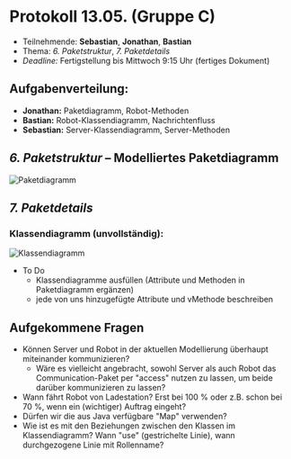 # Protokoll 13.05. (Gruppe C)
- Teilnehmende: __Sebastian__, __Jonathan__, __Bastian__
- Thema: _6. Paketstruktur_, _7. Paketdetails_
- _Deadline:_ Fertigstellung bis Mittwoch 9:15 Uhr (fertiges Dokument)

## Aufgabenverteilung:
- __Jonathan:__ Paketdiagramm, Robot-Methoden
- __Bastian:__ Robot-Klassendiagramm, Nachrichtenfluss
- __Sebastian:__ Server-Klassendiagramm, Server-Methoden

## _6. Paketstruktur_ – Modelliertes Paketdiagramm
![Paketdiagramm](/bilder/2016-05-13/Paketdiagramm.jpg)

## _7. Paketdetails_
### Klassendiagramm (unvollständig):
![Klassendiagramm](/bilder/2016-05-13/Klassendiagramm.jpg)
- To Do
    + Klassendiagramme ausfüllen (Attribute und Methoden in Paketdiagramm ergänzen)
    + jede von uns hinzugefügte Attribute und  vMethode beschreiben

## Aufgekommene Fragen
- Können Server und Robot in der aktuellen Modellierung überhaupt miteinander kommunizieren?
	+ Wäre es vielleicht angebracht, sowohl Server als auch Robot das Communication-Paket per "access" nutzen zu lassen, um beide darüber kommunizieren zu lassen?
- Wann fährt Robot von Ladestation? Erst bei 100 % oder z.B. schon bei 70 %, wenn ein (wichtiger) Auftrag eingeht?
- Dürfen wir die aus Java verfügbare "Map" verwenden?
- Wie ist es mit den Beziehungen zwischen den Klassen im Klassendiagramm? Wann "use" (gestrichelte Linie), wann durchgezogene Linie mit Rollenname?